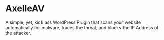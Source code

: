 # AxelleAV
A simple, yet, kick ass WordPress Plugin that scans your website automatically for malware, traces the threat, and blocks the IP Address of the attacker.
